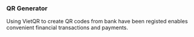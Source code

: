 ### QR Generator 

Using VietQR to create QR codes from bank have been registed enables convenient financial transactions and payments. 
